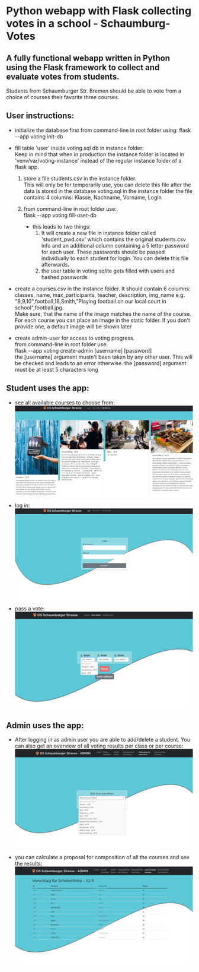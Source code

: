# Python webapp with Flask collecting votes in a school - Schaumburg-Votes

## A fully functional webapp written in Python using the Flask framework to collect and evaluate votes from students.

Students from Schaumburger Str. Bremen should be able to vote from a choice of courses their favorite three courses.

## User instructions:

- initialize the database first from command-line in root folder using:
  flask --app voting init-db

- fill table 'user' inside voting.sql db in instance folder:  
  Keep in mind that when in production the instance folder is located in 'venv/var/voting-instance' instead of the regular instance folder of a flask app.

  1. store a file students.csv in the instance folder.  
     This will only be for temporarily use, you can delete this file after the data is stored in the database voting.sql in the instance folder
     the file contains 4 columns:
     Klasse, Nachname, Vorname, LogIn
  2. from command-line in root folder use:  
     flask --app voting fill-user-db

     - this leads to two things:
       1. It will create a new file in instance folder called 'student_pwd.csv' which contains the original students.csv info and an additional column containing a 5 letter password for each user.
          These passwords should be passed individually to each student for login.
          You can delete this file afterwards.
       2. the user table in voting.sqlite gets filled with users and hashed passwords

- create a courses.csv in the instance folder.
  It should contain 6 columns:
  classes, name, max_participants, teacher, description, img_name
  e.g.  
  "8,9,10",football,18,Smith,"Playing football on our local court in school",football.jpg.    
  Make sure, that the name of the image matches the name of the course.
  For each course you can place an image in the static folder.
  If you don't provide one, a default image will be shown later

- create admin-user for access to voting progress.  
  from command-line in root folder use:  
  flask --app voting create-admin [username] [password]  
  the [username] argument mustn't been taken by any other user. This will be checked and leads to an error otherwise.
  the [password] argument must be at least 5 characters long

## Student uses the app:

- see all available courses to choose from:
  ![alt text](https://github.com/Zwennsch/schaumburg-votes/blob/main/pics/courses.png)

- log in:
  ![alt text](https://github.com/Zwennsch/schaumburg-votes/blob/main/pics/login.png)

- pass a vote:
  ![alt text](https://github.com/Zwennsch/schaumburg-votes/blob/main/pics/user_vote.png)

## Admin uses the app:

- After logging in as admin user you are able to add/delete a student. You can also get an overview of all voting results per class or per course:
  ![alt text](https://github.com/Zwennsch/schaumburg-votes/blob/main/pics/admin_show_proposal.png)

- you can calculate a proposal for composition of all the courses and see the results:
  ![alt text](https://github.com/Zwennsch/schaumburg-votes/blob/main/pics/admin_view_proposal.png)
